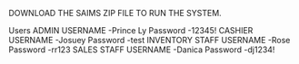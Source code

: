 DOWNLOAD THE SAIMS ZIP FILE TO RUN THE SYSTEM.

Users
ADMIN
  USERNAME
  -Prince Ly
  Password
  -12345!
CASHIER
  USERNAME
  -Josuey
  Password
  -test
INVENTORY STAFF
  USERNAME
  -Rose
  Password
  -rr123
SALES STAFF
  USERNAME
  -Danica
  Password
  -dj1234!
